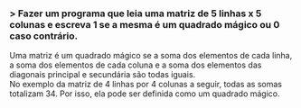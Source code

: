 ### > Fazer um programa que leia uma matriz de 5 linhas x 5 colunas e escreva 1 se a mesma é um quadrado mágico ou 0 caso contrário. 
Uma matriz é um quadrado mágico se a soma dos elementos de cada linha, 
a soma dos elementos de cada coluna e a soma dos elementos das diagonais principal e secundária são todas iguais.  
No exemplo da matriz de 4 linhas por 4 colunas a seguir, todas as somas totalizam 34. Por isso, ela pode ser definida como um quadrado mágico.

